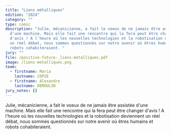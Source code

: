 ```yaml
---
title: "Liens métalliques"
edition: "2024"
category: ""
type: comic
description: "Julie, mécanicienne, a fait le voeux de ne jamais être assistée
  d'une machine. Mais elle fait une rencontre qui la fera peut être changer
  d'avis ! A l'heure où les nouvelles technologies et la robotisation deviennent
  un réel débat, nous sommes questionnés sur notre avenir où êtres humains et
  robots cohabiteraient. "
jury: ""
file: /positive-future-_liens-metalliques.pdf
image: /liens-metalliques.png
team:
  - firstname: Maria
    lastname: COPIE
  - firstname: Alexandre
    lastname: DEMOULIN
jury_notes: []
---
```

Julie, mécanicienne, a fait le voeux de ne jamais être assistée d'une machine. Mais elle fait une rencontre qui la fera peut être changer d'avis ! A l'heure où les nouvelles technologies et la robotisation deviennent un réel débat<!--more-->, nous sommes questionnés sur notre avenir où êtres humains et robots cohabiteraient.
